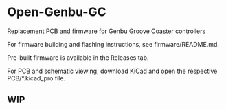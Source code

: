 # Open-Genbu-GC
Replacement PCB and firmware for Genbu Groove Coaster controllers

For firmware building and flashing instructions, see firmware/README.md.

Pre-built firmware is available in the Releases tab.

For PCB and schematic viewing, download KiCad and open the respective PCB/*.kicad_pro file.

## WIP
